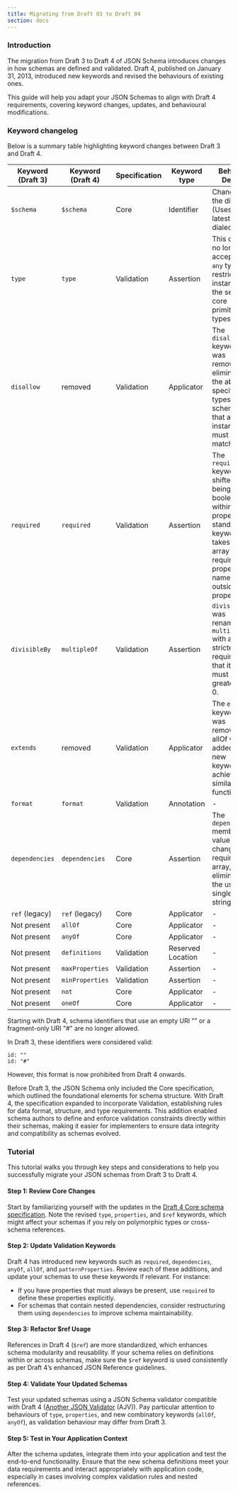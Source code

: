 ```yaml
---
title: Migrating from Draft 03 to Draft 04
section: docs
---
```


### Introduction

The migration from Draft 3 to Draft 4 of JSON Schema introduces changes in how schemas are defined and validated. Draft 4, published on January 31, 2013, introduced new keywords and revised the behaviours of existing ones.

This guide will help you adapt your JSON Schemas to align with Draft 4 requirements, covering keyword changes, updates, and behavioural modifications.

### Keyword changelog

Below is a summary table highlighting keyword changes between Draft 3 and Draft 4.

| Keyword (Draft 3) | Keyword (Draft 4) | Specification | Keyword type      | Behavior Details                                                                                                                                                       |
| ----------------- | ----------------- | ------------- | ----------------- | ---------------------------------------------------------------------------------------------------------------------------------------------------------------------- |
| `$schema`         | `$schema`         | Core          | Identifier        | Change in the dialect (Uses the latest Draft4 dialect)                                                                                                                 |
| `type`            | `type`            | Validation    | Assertion         | This change no longer accepts the `any` type, restricting instances to the seven core primitive types only.                                                            |
| `disallow`        | removed           | Validation    | Applicator        | The `disallow` keyword was removed, eliminating the ability to specify types or schemas that an instance must not match.                                               |
| `required`        | `required`        | Validation    | Assertion         | The `required` keyword shifted from being a boolean within each property to a standalone keyword that takes an array of required property names outside of properties. |
| `divisibleBy`     | `multipleOf`      | Validation    | Assertion         | `divisibleBy` was renamed to `multipleOf` with a stricter requirement that its value must be greater than 0.                                                          |
| `extends`         | removed           | Validation    | Applicator        | The `extends` keyword was removed; allOf was added as a new keyword to achieve similar functionality.                                                                  |
| `format`          | `format`          | Validation    | Annotation        | -                                                                                                                                                                      |
| `dependencies`    | `dependencies`    | Core          | Assertion         | The `dependencies` member values were changed to require an array, eliminating the use of single strings.                                                              |
| `ref` (legacy)    | `ref` (legacy)    | Core          | Applicator        | -                                                                                                                                                                      |
| Not present       | `allOf`           | Core          | Applicator        | -                                                                                                                                                                      |
| Not present       | `anyOf`          | Core          | Applicator        | -                                                                                                                                                                      |
| Not present       | `definitions`     | Validation    | Reserved Location | -                                                                                                                                                                      |
| Not present       | `maxProperties`   | Validation    | Assertion         | -                                                                                                                                                                      |
| Not present       | `minProperties`   | Validation    | Assertion         | -                                                                                                                                                                      |
| Not present       | `not`             | Core          | Applicator        | -                                                                                                                                                                      |
| Not present       | `oneOf`           | Core          | Applicator        | -                                                                                                                                                                      |

<Infobox label="Note"> Starting with Draft 4, schema identifiers that use an empty URI "" or a fragment-only URI "#" are no longer allowed.

In Draft 3, these identifiers were considered valid:

```
id: ""
id: "#"
```

However, this format is now prohibited from Draft 4 onwards.
</Infobox>

<Infobox label="Note">
Before Draft 3, the JSON Schema only included the Core specification, which outlined the foundational elements for schema structure. With Draft 4, the specification expanded to incorporate Validation, establishing rules for data format, structure, and type requirements. This addition enabled schema authors to define and enforce validation constraints directly within their schemas, making it easier for implementers to ensure data integrity and compatibility as schemas evolved.
</Infobox>

### Tutorial

This tutorial walks you through key steps and considerations to help you successfully migrate your JSON schemas from Draft 3 to Draft 4.

#### Step 1: Review Core Changes

Start by familiarizing yourself with the updates in the [Draft 4 Core schema specification](https://json-schema.org/draft-04/draft-zyp-json-schema-04.html). Note the revised `type`, `properties`, and `$ref` keywords, which might affect your schemas if you rely on polymorphic types or cross-schema references.

#### Step 2: Update Validation Keywords

Draft 4 has introduced new keywords such as `required`, `dependencies`, `anyOf`, `allOf`, and `patternProperties`. Review each of these additions, and update your schemas to use these keywords if relevant. For instance:

- If you have properties that must always be present, use `required` to define these properties explicitly.
- For schemas that contain nested dependencies, consider restructuring them using `dependencies` to improve schema maintainability.

#### Step 3: Refactor $ref Usage

References in Draft 4 (`$ref`) are more standardized, which enhances schema modularity and reusability. If your schema relies on definitions within or across schemas, make sure the `$ref` keyword is used consistently as per Draft 4’s enhanced JSON Reference guidelines.

#### Step 4: Validate Your Updated Schemas

Test your updated schemas using a JSON Schema validator compatible with Draft 4 ([Another JSON Validator](https://ajv.js.org/) (AJV)). Pay particular attention to behaviours of `type`, `properties`, and new combinatory keywords (`allOf`, `anyOf`), as validation behaviour may differ from Draft 3.

#### Step 5: Test in Your Application Context

After the schema updates, integrate them into your application and test the end-to-end functionality. Ensure that the new schema definitions meet your data requirements and interact appropriately with application code, especially in cases involving complex validation rules and nested references.
